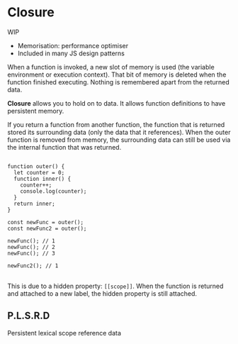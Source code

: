 # Closure

WIP

* Memorisation: performance optimiser
* Included in many JS design patterns

When a function is invoked, a new slot of memory is used (the variable environment or execution context). That bit of memory is deleted when the function finished executing. Nothing is remembered apart from the returned data.

**Closure** allows you to hold on to data. It allows function definitions to have persistent memory.

If you return a function from another function, the function that is returned stored its surrounding data (only the data that it references). When the outer function is removed from memory, the surrounding data can still be used via the internal function that was returned.

<pre>
<code class="language-javascript">
function outer() {
  let counter = 0;
  function inner() {
    counter++;
    console.log(counter);
  }
  return inner;
}

const newFunc = outer();
const newFunc2 = outer();

newFunc(); // 1
newFunc(); // 2
newFunc(); // 3

newFunc2(); // 1
</code>
</pre>

This is due to a hidden property: `[[scope]]`. When the function is returned and attached to a new label, the hidden property is still attached.

## P.L.S.R.D
Persistent lexical scope reference data